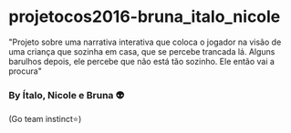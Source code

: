 # projetocos2016-bruna_italo_nicole
"Projeto sobre uma narrativa interativa que coloca o jogador na visão de uma criança que sozinha em casa, que se percebe trancada lá. Alguns barulhos depois, ele percebe que não está tão sozinho. Ele então vai a procura"
### By Ítalo, Nicole e Bruna :alien:
 (Go team instinct:star:)
